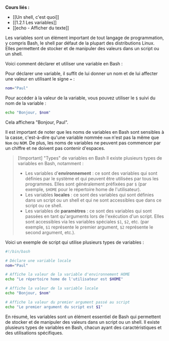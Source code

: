 **Cours liés :**
- [[Un shell, c'est quoi]]
- [[1.2.1 Les variables]]
- [[echo - Afficher du texte]]

Les variables sont un élément important de tout langage de programmation, y compris Bash, le shell par défaut de la plupart des distributions Linux. Elles permettent de stocker et de manipuler des valeurs dans un script ou un shell.

Voici comment déclarer et utiliser une variable en Bash :

Pour déclarer une variable, il suffit de lui donner un nom et de lui affecter une valeur en utilisant le signe `=` :

```bash
nom="Paul"
```

Pour accéder à la valeur de la variable, vous pouvez utiliser le `$` suivi du nom de la variable :

```bash
echo "Bonjour, $nom"
```

Cela affichera "Bonjour, Paul".

Il est important de noter que les noms de variables en Bash sont sensibles à la casse, c'est-à-dire qu'une variable nommée `nom` n'est pas la même que `Nom` ou `NOM`. De plus, les noms de variables ne peuvent pas commencer par un chiffre et ne doivent pas contenir d'espaces.

> [!important] "Types" de variables en Bash
> Il existe plusieurs types de variables en Bash, notamment :
> -   Les variables d'**environnement** : ce sont des variables qui sont définies par le système et qui peuvent être utilisées par tous les programmes. Elles sont généralement préfixées par `$` (par exemple, `$HOME` pour le répertoire home de l'utilisateur).
> -   Les variables **locales** : ce sont des variables qui sont définies dans un script ou un shell et qui ne sont accessibles que dans ce script ou ce shell.
> -   Les variables de **paramètres** : ce sont des variables qui sont passées en tant qu'arguments lors de l'exécution d'un script. Elles sont accessibles via les variables spéciales `$1`, `$2`, etc. (par exemple, `$1` représente le premier argument, `$2` représente le second argument, etc.).


Voici un exemple de script qui utilise plusieurs types de variables :

```bash
#!/bin/bash

# Déclare une variable locale
nom="Paul"

# Affiche la valeur de la variable d'environnement HOME
echo "Le répertoire home de l'utilisateur est $HOME"

# Affiche la valeur de la variable locale
echo "Bonjour, $nom"

# Affiche la valeur du premier argument passé au script
echo "Le premier argument du script est $1"
```

En résumé, les variables sont un élément essentiel de Bash qui permettent de stocker et de manipuler des valeurs dans un script ou un shell. Il existe plusieurs types de variables en Bash, chacun ayant des caractéristiques et des utilisations spécifiques.